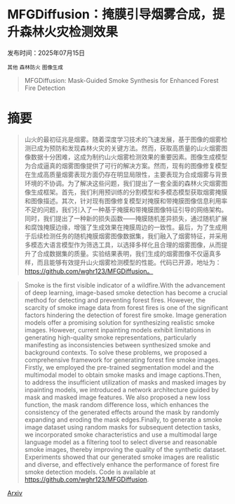 # MFGDiffusion：掩膜引导烟雾合成，提升森林火灾检测效果

发布时间：2025年07月15日

`其他` `森林防火` `图像生成`

> MFGDiffusion: Mask-Guided Smoke Synthesis for Enhanced Forest Fire Detection

# 摘要

> 山火的最初征兆是烟雾。随着深度学习技术的飞速发展，基于图像的烟雾检测已成为预防和发现森林火灾的关键方法。然而，获取高质量的山火烟雾图像数据十分困难，这成为制约山火烟雾检测效果的重要因素。图像生成模型为合成逼真的烟雾图像提供了可行的解决方案。然而，现有的图像修复模型在生成高质量烟雾表现方面仍存在明显局限性，主要表现为合成烟雾与背景环境的不协调。为了解决这些问题，我们提出了一套全面的森林火灾烟雾图像生成框架。首先，我们利用预训练的分割模型和多模态模型获取烟雾掩膜和图像描述。其次，针对现有图像修复模型对掩膜和带掩膜图像信息利用率不足的问题，我们引入了一种基于掩膜和带掩膜图像特征引导的网络架构。同时，我们提出了一种新的损失函数——掩膜随机差异损失，通过随机扩展和腐蚀掩膜边缘，增强了生成效果在掩膜周边的一致性。最后，为了生成用于后续检测任务的随机掩膜烟雾图像数据集，我们融入了烟雾特征，并采用多模态大语言模型作为筛选工具，以选择多样化且合理的烟雾图像，从而提升了合成数据集的质量。实验结果表明，我们生成的烟雾图像不仅逼真多样，而且能够有效提升山火烟雾检测模型的性能。代码已开源，地址为：https://github.com/wghr123/MFGDiffusion。


> Smoke is the first visible indicator of a wildfire.With the advancement of deep learning, image-based smoke detection has become a crucial method for detecting and preventing forest fires. However, the scarcity of smoke image data from forest fires is one of the significant factors hindering the detection of forest fire smoke. Image generation models offer a promising solution for synthesizing realistic smoke images. However, current inpainting models exhibit limitations in generating high-quality smoke representations, particularly manifesting as inconsistencies between synthesized smoke and background contexts. To solve these problems, we proposed a comprehensive framework for generating forest fire smoke images. Firstly, we employed the pre-trained segmentation model and the multimodal model to obtain smoke masks and image captions.Then, to address the insufficient utilization of masks and masked images by inpainting models, we introduced a network architecture guided by mask and masked image features. We also proposed a new loss function, the mask random difference loss, which enhances the consistency of the generated effects around the mask by randomly expanding and eroding the mask edges.Finally, to generate a smoke image dataset using random masks for subsequent detection tasks, we incorporated smoke characteristics and use a multimodal large language model as a filtering tool to select diverse and reasonable smoke images, thereby improving the quality of the synthetic dataset. Experiments showed that our generated smoke images are realistic and diverse, and effectively enhance the performance of forest fire smoke detection models. Code is available at https://github.com/wghr123/MFGDiffusion.

[Arxiv](https://arxiv.org/abs/2507.11252)